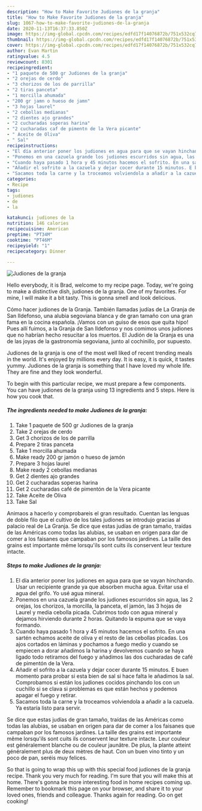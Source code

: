 ```yaml
---
description: "How to Make Favorite Judiones de la granja"
title: "How to Make Favorite Judiones de la granja"
slug: 1067-how-to-make-favorite-judiones-de-la-granja
date: 2020-11-13T16:37:33.850Z
image: https://img-global.cpcdn.com/recipes/edfd17f14076872b/751x532cq70/judiones-de-la-granja-foto-principal.jpg
thumbnail: https://img-global.cpcdn.com/recipes/edfd17f14076872b/751x532cq70/judiones-de-la-granja-foto-principal.jpg
cover: https://img-global.cpcdn.com/recipes/edfd17f14076872b/751x532cq70/judiones-de-la-granja-foto-principal.jpg
author: Evan Martin
ratingvalue: 4.5
reviewcount: 8301
recipeingredient:
- "1 paquete de 500 gr Judiones de la granja"
- "2 orejas de cerdo"
- "3 chorizos de los de parrilla"
- "2 tiras panceta"
- "1 morcilla ahumada"
- "200 gr jamn o hueso de jamn"
- "3 hojas laurel"
- "2 cebollas medianas"
- "2 dientes ajo grandes"
- "2 cucharadas soperas harina"
- "2 cucharadas caf de pimentn de la Vera picante"
- " Aceite de Oliva"
- " Sal"
recipeinstructions:
- "El día anterior poner los judiones en agua para que se vayan hinchando. Usar un recipiente grande ya que absorben mucha agua. Evitar usa el agua del grifo. Yo usé agua mineral."
- "Ponemos en una cazuela grande los judiones escurridos sin agua, las 2 orejas, los chorizos, la morcilla, la panceta, el jamón, las 3 hojas de Laurel y media cebolla picada. Cubrimos todo con agua mineral y dejamos hirviendo durante 2 horas. Quitando la espuma que se vaya formando."
- "Cuando haya pasado 1 hora y 45 minutos hacemos el sofrito. En una sartén echamos aceite de oliva y el resto de las cebollas picadas. Los ajos cortados en láminas y pochamos a fuego medio y cuando se empiecen a dorar añadimos la harina y devolvemos cuando se haya ligado todo retiramos del fuego y añadimos las dos cucharadas de café de pimentón de la Vera."
- "Añadir el sofrito a la cazuela y dejar cocer durante 15 minutos. E buen momento para probar si esta bien de sal si hace falta le añadimos la sal. Comprobamos si están los judiones cocidos pinchando los con un cuchillo si se clava si problemas es que están hechos y podemos apagar el fuego y retirar."
- "Sacamos toda la carne y la troceamos volviendola a añadir a la cazuela. Ya estaría listo para servir."
categories:
- Recipe
tags:
- judiones
- de
- la

katakunci: judiones de la 
nutrition: 146 calories
recipecuisine: American
preptime: "PT34M"
cooktime: "PT46M"
recipeyield: "1"
recipecategory: Dinner

---
```



![Judiones de la granja](https://img-global.cpcdn.com/recipes/edfd17f14076872b/751x532cq70/judiones-de-la-granja-foto-principal.jpg)

Hello everybody, it is Brad, welcome to my recipe page. Today, we're going to make a distinctive dish, judiones de la granja. One of my favorites. For mine, I will make it a bit tasty. This is gonna smell and look delicious.

Cómo hacer judiones de la Granja. También llamadas judías de La Granja de San Ildefonso, una alubia segoviana blanca y de gran tamaño con una gran fama en la cocina española. ¡Vamos con un guiso de esos que quita hipo! Pues allí fuimos, a la Granja de San Ildefonso y nos comimos unos judiones que no habrían hecho resucitar a los muertos. El Judión de la Granja es una de las joyas de la gastronomía segoviana, junto al cochinillo, por supuesto.

Judiones de la granja is one of the most well liked of recent trending meals in the world. It's enjoyed by millions every day. It is easy, it is quick, it tastes yummy. Judiones de la granja is something that I have loved my whole life. They are fine and they look wonderful.


To begin with this particular recipe, we must prepare a few components. You can have judiones de la granja using 13 ingredients and 5 steps. Here is how you cook that.

<!--inarticleads1-->

##### The ingredients needed to make Judiones de la granja:

1. Take 1 paquete de 500 gr Judiones de la granja
1. Take 2 orejas de cerdo
1. Get 3 chorizos de los de parrilla
1. Prepare 2 tiras panceta
1. Take 1 morcilla ahumada
1. Make ready 200 gr jamón o hueso de jamón
1. Prepare 3 hojas laurel
1. Make ready 2 cebollas medianas
1. Get 2 dientes ajo grandes
1. Get 2 cucharadas soperas harina
1. Get 2 cucharadas café de pimentón de la Vera picante
1. Take  Aceite de Oliva
1. Take  Sal


Animaos a hacerlo y comprobareis el gran resultado. Cuentan las lenguas de doble filo que el cultivo de los tales judiones se introdujo gracias al palacio real de La Granja. Se dice que estas judías de gran tamaño, traídas de las Américas como todas las alubias, se usaban en origen para dar de comer a los faisanes que campaban por los famosos jardines. La taille des grains est importante même lorsqu&#39;ils sont cuits ils conservent leur texture intacte. 

<!--inarticleads2-->

##### Steps to make Judiones de la granja:

1. El día anterior poner los judiones en agua para que se vayan hinchando. Usar un recipiente grande ya que absorben mucha agua. Evitar usa el agua del grifo. Yo usé agua mineral.
1. Ponemos en una cazuela grande los judiones escurridos sin agua, las 2 orejas, los chorizos, la morcilla, la panceta, el jamón, las 3 hojas de Laurel y media cebolla picada. Cubrimos todo con agua mineral y dejamos hirviendo durante 2 horas. Quitando la espuma que se vaya formando.
1. Cuando haya pasado 1 hora y 45 minutos hacemos el sofrito. En una sartén echamos aceite de oliva y el resto de las cebollas picadas. Los ajos cortados en láminas y pochamos a fuego medio y cuando se empiecen a dorar añadimos la harina y devolvemos cuando se haya ligado todo retiramos del fuego y añadimos las dos cucharadas de café de pimentón de la Vera.
1. Añadir el sofrito a la cazuela y dejar cocer durante 15 minutos. E buen momento para probar si esta bien de sal si hace falta le añadimos la sal. Comprobamos si están los judiones cocidos pinchando los con un cuchillo si se clava si problemas es que están hechos y podemos apagar el fuego y retirar.
1. Sacamos toda la carne y la troceamos volviendola a añadir a la cazuela. Ya estaría listo para servir.


Se dice que estas judías de gran tamaño, traídas de las Américas como todas las alubias, se usaban en origen para dar de comer a los faisanes que campaban por los famosos jardines. La taille des grains est importante même lorsqu&#39;ils sont cuits ils conservent leur texture intacte. Leur couleur est généralement blanche ou de couleur jaunâtre. De plus, la plante atteint généralement plus de deux mètres de haut. Con un buen vino tinto y un poco de pan, seréis muy felices. 

So that is going to wrap this up with this special food judiones de la granja recipe. Thank you very much for reading. I'm sure that you will make this at home. There's gonna be more interesting food in home recipes coming up. Remember to bookmark this page on your browser, and share it to your loved ones, friends and colleague. Thanks again for reading. Go on get cooking!
